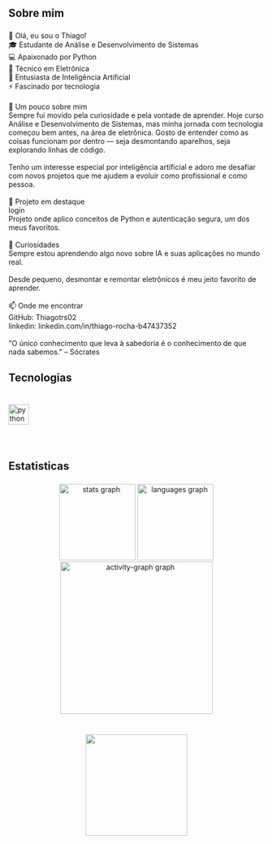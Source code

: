 <h2 align="left">Sobre mim</h2>

###

<p align="left">👋 Olá, eu sou o Thiago!<br>🎓 Estudante de Análise e Desenvolvimento de Sistemas<br>💻 Apaixonado por Python<br>🔌 Técnico em Eletrônica<br>🤖 Entusiasta de Inteligência Artificial<br>⚡ Fascinado por tecnologia<br><br>🚀 Um pouco sobre mim<br>Sempre fui movido pela curiosidade e pela vontade de aprender. Hoje curso Análise e Desenvolvimento de Sistemas, mas minha jornada com tecnologia começou bem antes, na área de eletrônica. Gosto de entender como as coisas funcionam por dentro — seja desmontando aparelhos, seja explorando linhas de código.<br><br>Tenho um interesse especial por inteligência artificial e adoro me desafiar com novos projetos que me ajudem a evoluir como profissional e como pessoa.<br><br>📌 Projeto em destaque<br>login<br>Projeto onde aplico conceitos de Python e autenticação segura, um dos meus favoritos.<br><br>🧠 Curiosidades<br>Sempre estou aprendendo algo novo sobre IA e suas aplicações no mundo real.<br><br>Desde pequeno, desmontar e remontar eletrônicos é meu jeito favorito de aprender.<br><br>📫 Onde me encontrar<br>GitHub: Thiagotrs02<br>linkedin: linkedin.com/in/thiago-rocha-b47437352<br><br>"O único conhecimento que leva à sabedoria é o conhecimento de que nada sabemos." – Sócrates</p>

###

<h2 align="left">Tecnologias</h2>

###

<br clear="both">

<div align="left">
  <img src="https://cdn.jsdelivr.net/gh/devicons/devicon/icons/python/python-original.svg" height="40" alt="python logo"  />
</div>

###

<br clear="both">

<h2 align="left">Estatisticas</h2>

###

<div align="center">
  <img src="https://github-readme-stats.vercel.app/api?username=thiagotrs02&hide_title=false&hide_rank=false&show_icons=true&include_all_commits=true&count_private=true&disable_animations=false&theme=shades-of-purple&locale=pt-br&hide_border=false&order=1" height="150" alt="stats graph"  />
  <img src="https://github-readme-stats.vercel.app/api/top-langs?username=thiagotrs02&locale=pt-br&hide_title=false&layout=compact&card_width=320&langs_count=5&theme=shades-of-purple&hide_border=false&order=2" height="150" alt="languages graph"  />
  <img src="https://github-readme-activity-graph.vercel.app/graph?username=thiagotrs02&radius=14&theme=synthwave-84&area=true&order=5" height="300" alt="activity-graph graph"  />
</div>

###

<br clear="both">

<div align="center">
  <img height="200" src="https://cdna.artstation.com/p/assets/images/images/047/142/060/original/darius-anton-coffee-01.gif?1646856903"  />
</div>

###

